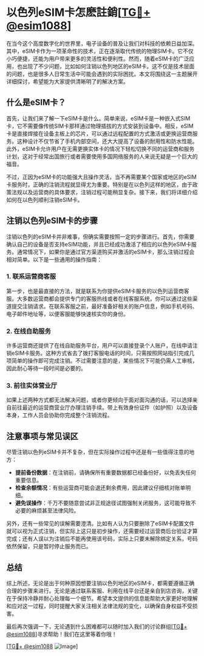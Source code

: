 # 以色列eSIM卡怎麽註銷[[TG💪+ @esim1088](https://t.me/s/esim1088)]

在当今这个高度数字化的世界里，电子设备的普及让我们对科技的依赖日益加深。其中，eSIM卡作为一项革命性的技术，正在逐渐取代传统的物理SIM卡。它不仅小巧便捷，还能为用户带来更多的灵活性和便利性。然而，随着eSIM卡的广泛应用，也出现了不少问题，比如如何注销以色列地区的eSIM卡。这不仅是技术层面的问题，也是很多人日常生活中可能会遇到的实际困扰。本文将围绕这一主题展开详细探讨，希望能为大家提供清晰明了的解决方案。

## 什么是eSIM卡？

首先，让我们来了解一下eSIM卡是什么。简单来说，eSIM卡是一种嵌入式SIM卡，它不需要像传统SIM卡那样通过物理插拔的方式安装到设备中。相反，eSIM卡是直接焊接在设备主板上的芯片，可以通过远程配置的方式激活或更换运营商服务。这种设计不仅节省了手机内部空间，还大大提高了设备的耐用性和防水性能。此外，eSIM卡允许用户在无需更换实体卡的情况下轻松切换不同的运营商和服务计划，这对于经常出国旅行或者需要使用多国网络服务的人来说无疑是一个巨大的福音。

不过，正因为eSIM卡的功能强大且操作灵活，当不再需要某个国家或地区的eSIM卡服务时，正确的注销流程就显得尤为重要。特别是在以色列这样的地区，由于政策法规以及运营商的具体要求，注销过程可能稍显复杂。接下来，我们将详细介绍如何在以色列顺利注销eSIM卡。

## 注销以色列eSIM卡的步骤

注销以色列的eSIM卡并非难事，但确实需要按照一定的步骤进行。首先，你需要确认自己的设备是否支持eSIM功能，并且已经成功激活了相应的以色列eSIM卡服务。通常情况下，如果你是通过官方渠道购买并激活的eSIM卡，那么注销过程会相对简单。以下是一些通用的操作指南：

### 1. 联系运营商客服

第一步，也是最直接的方法，就是联系为你提供eSIM卡服务的以色列运营商客服。大多数运营商都会提供专门的客服热线或者在线客服系统，你可以通过这些渠道提交注销请求。在联系客服之前，最好准备好相关的账户信息，例如手机号码、电子邮件地址等，以便客服能够快速核实你的身份。

### 2. 在线自助服务

许多运营商还提供了在线自助服务平台，用户可以直接登录个人账户，在线申请注销eSIM卡服务。这种方式省去了拨打客服电话的时间，只需按照网站指引完成几项简单的操作即可完成注销。不过需要注意的是，某些情况下可能仍需人工审核，因此耐心等待一段时间是必要的。

### 3. 前往实体营业厅

如果上述两种方式都无法解决问题，或者你更倾向于面对面沟通的话，可以选择亲自前往最近的运营商营业厅办理注销手续。带上有效身份证件（如护照）以及设备本身，工作人员会协助你完成整个注销流程。

## 注意事项与常见误区

尽管注销以色列eSIM卡并不复杂，但在实际操作过程中还是有一些值得注意的地方：

- **提前备份数据**：在注销前，请确保所有重要数据都已经备份好，以免丢失任何重要信息。
- **检查余额情况**：有些运营商可能会退还剩余费用，因此建议仔细核对账单明细。
- **避免误操作**：千万不要随意尝试非正规途径试图强制关闭服务，这可能导致不必要的麻烦甚至法律风险。

另外，还有一些常见的误解需要澄清。比如有人认为只要删除了eSIM卡配置文件就可以视为正式注销，但实际上这只是初步操作，还需要经过运营商后台验证才算完成；还有人误以为注销后不能再使用该号码，实际上只要未解除绑定关系，号码依然保留，只是暂时停止服务而已。

## 总结

综上所述，无论是出于何种原因想要注销以色列地区的eSIM卡，都需要遵循正确合理的步骤来进行。无论是通过联系客服、利用在线平台还是亲自到店咨询，关键在于保持冷静并耐心处理每一个细节。希望本文提供的信息能帮助大家更好地理解和应对这一过程，同时提醒大家关注相关法律法规的变化，以确保自身权益不受损害。

最后再次强调一下，无论遇到什么困难都可以随时加入我们的讨论群组[[TG💪+ @esim1088](https://t.me/s/esim1088)]寻求帮助！我们在这里等着你哦！

[[TG💪+ @esim1088](https://t.me/s/esim1088) ![Image](https://i.postimg.cc/4NQfJmqS/Snipaste-2025-05-13-00-14-12.png)]
